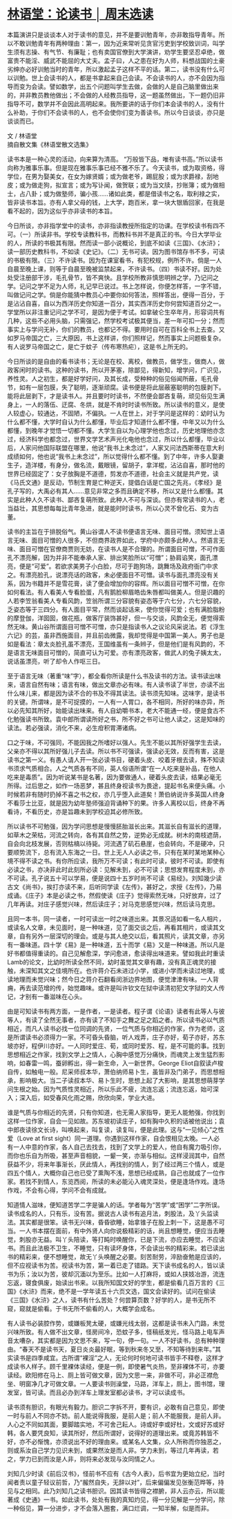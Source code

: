 <link href="../../../css/style.css" rel="stylesheet" type="text/css" />

# [林语堂：论读书 │ 周末选读](https://mp.weixin.qq.com/s?__biz=MjM5NTY5Njc4MQ==&mid=2651027946&idx=2&sn=3f9f32ded044150a918058287064e4d7&chksm=bd0340088a74c91ec368e36be6fc97ae9ef60575225ed3c82806646fe81ae591760d75dacfb4&scene=21#wechat_redirect)

<div class="p">

本篇演讲只是谈谈本人对于读书的意见，并不是要训勉青年，亦非敢指导青年。所以不敢训勉青年有两种理由：第一，因为近来常听见贪官污吏到学校致训词，叫学生须有志操、有气节、有廉耻；也有卖国官僚到大学演讲，劝学生要坚忍卓绝，做富贵不能淫、威武不能屈的大丈夫。孟子曰，人之患在好为人师，料想战国的土豪劣绅亦必好训勉当时的青年，所以激起孟子这样不平的话。第二，读书没有什么可以训勉。世上会读书的人，都是书拿起来自己会读。不会读书的人，亦不会因为指导而变为会读。譬如数学，出五个问题叫学生去做，会做的人是自己脑里做出来的，并非教员教他做出；不会做的人经教员指导，这一题虽然做出，下一题仍旧非指导不可，数学并不会因此高明起来。我所要讲的话于你们本会读书的人，没有什么补助，于你们不会读书的人，也不会使你们变为善读书。所以今日谈谈，亦只是谈谈而已。

<span class="r">文 / 林语堂<br />摘自散文集《林语堂散文选集》
</span>

读书本是一种心灵的活动，向来算为清高。 “万般皆下品，唯有读书高。”所以读书向称为雅事乐事。但是现在雅事乐事已经不雅不乐了。今天读书，或为取资格，得学位，在男为娶美女，在女为嫁贤婿；或为做老爷，踢屁股；或为求爵禄，刮地皮；或为做走狗，拟宣言；或为写讣闻，做贺联；或为当文牍，抄账簿；或为做相士，占八卦；或为做塾师，骗小孩……诸如此类，都是借读书之名，取利禄之实，皆非读书本旨。亦有人拿父母的钱，上大学，跑百米，拿一块大银盾回家，在我是看不起的，因为这似乎亦非读书的本旨。

今日所谈，亦非指学堂中的读书，亦非指读教授所指定的功课。在学校读书有四不可。（一）所读非书。学校专读教科书，而教科书并不是真正的书。今日大学毕业的人，所读的书极其有限。然而读一部小说概论，到底不如读《三国》、《水浒》；读一部历史教科书，不如读《史记》。（二）无书可读。因为图书馆存书不多，可读的书极有限。（三）不许读书。因为在课室看书，有犯校规，例所不许。倘是一人自晨至晚上课，则等于自晨至晚被监禁起来，不许读书。（四）书读不好。因为处处受注册部干涉，毛孔骨节，皆不爽快。且学校所教非慎思明辨之学，乃记问之学。记问之学不足为人师，礼记早已说过。书上怎样说，你便怎样答，一字不错，叫做记问之学。倘是你能猜中教员心中要你如何答法，照样答出，便得一百分，于是沾沾自喜，自以为西洋历史你知道一百分，其实西洋历史你何尝知道百分之一。学堂所以非注重记问之学不可，是因为便于考试。如拿破仑生卒年月，形容词共有几种，这些不必用头脑，只需强记，然学校考试极其便当，差一年可扣一分；然而事实上与学问无补，你们的教员，也都记不得。要用时自可在百科全书上去查。又如罗马帝国之亡，三大原因，书上这样讲，你们照样记，然而事实上问题极复杂。有人说罗马帝国之亡，是亡于蚊子（传布寒热疟），这是书上所无的。

今日所谈的是自由的看书读书；无论是在校、离校，做教员，做学生，做商人，做政客闲时的读书。这种的读书，所以开茅塞，除鄙见，得新知，增学问，广识见，养性灵。人之初生，都是好学好问，及其长成，受种种的俗见俗闻所蔽，毛孔骨节，如有一层包膜，失了聪明，逐渐顽腐。读书便是将此层蔽塞聪明的包膜剥下。能将此层剥下，才是读书人。并且要时时读书，不然便会鄙吝复萌，顽见俗见生满身上，一人的落伍、迂腐、冬烘，就是不肯时时读书所致。所以读书的意义，是使人较虚心，较通达，不固陋，不偏执。一人在世上，对于学问是这样的：幼时认为什么都不懂，大学时自认为什么都懂，毕业后才知道什么都不懂，中年又以为什么都懂，到晚年才觉悟一切都不懂。大学生自以为心理学他也念过，历史地理他亦念过，经济科学也都念过，世界文学艺术声光化电他也念过，所以什么都懂，毕业以后，人家问他国际联盟在哪里，他说“我书上未念过”，人家又问法西斯蒂在意大利成绩如何，他也说“我书上未念过”，所以觉得什么都不懂。到了中年，许多人娶妻生子，造洋楼，有身分，做名流，戴眼镜，留胡子，拿洋棍，沾沾自喜，那时他的世界已经固定了：女子放胸是不道德，剪发亦不道德，社会主义就是共产党，读《马氏文通》是反动，节制生育是亡种逆天，提倡白话是亡国之先兆，《孝经》是孔子写的，大禹必有其人……意见非常之多而且确定不移，所以又是什么都懂。其实是此种人久不读书、鄙吝复萌所致。此种人不可与深谈。但亦有常读书的人，老当益壮，其思想每每比青年急进，就是能时时读书，所以心灵不曾化石、变为古董。

读书的主旨在于排脱俗气。黄山谷谓人不读书便语言无味、面目可憎。须知世上语言无味、面目可憎的人很多，不但商界政界如此，学府中亦颇多此种人。然语言无味、面目可憎在官僚商贾则无妨，在读书人是不合理的。所谓面目可憎，不可作面孔不漂亮解，因为并非不能奉承人家、排出笑脸所以“可憎”；胁肩谄笑，面孔漂亮，便是“可爱”。若欲求美男子小白脸，尽可于跑狗场，跳舞场及政府衙门中求之。有漂亮脸孔，说漂亮话的政客，未必便面目不可憎。读书与面孔漂亮没有关系，因为书籍并不是雪花膏，读了便会增加你的容辉。所以面目可憎不可憎，在你如何看法。有人看美人专看脸蛋，凡有鹅脸柳眉皓齿朱唇都叫做美人。但是识趣的人若李笠翁看美人专看风韵，笠翁所谓三分容貌有姿态等于六七分，六七分容貌，乏姿态等于三四分。有人面目平常，然而谈起话来，使你觉得可爱；也有满脸脂粉的摩登伽，洋囡囡，做花瓶，做客厅装饰甚好，但一与交谈，风韵全无，便觉得索然无味。黄山谷所谓面目可憎不可憎，亦只是指读书人之议论风采说法。若《浮生六记》的芸，虽非西施面目，并且前齿微露，我却觉得是中国第一美人。男子也是如是看法：章太炎脸孔虽不漂亮，王国维虽有一条辫子，但是他们是有风韵的，不是语言无味面目可憎的，简直可认为可爱。亦有漂亮政客，做武人的兔子姨太太，说话虽漂亮，听了却令人作呕三日。

至于语言无味（著重“味”字），都全看你所读是什么书及读书的方法。读书读出味来，语言自然有味；语言有味，做出文章亦必有味。有人读书读了半世，亦读不出什么味儿来，都是因为读不合的书及不得其读法。读书须先知味。这味字，是读书的关键。所谓味，是不可捉摸的，一人有一人胃口，各不相同，所好的味亦异，所以必先知其所好，始能读出味来。有人自幼嚼书本，老大不能通一经，便是食古不化勉强读书所致。袁中郎所谓读所好之书，所不好之书可让他人读之，这是知味的读法。若必强读，消化不来，必生疳积胃滞诸病。

口之于味，不可强同，不能因我之所嗜好以强人。先生不能以其所好强学生去读，父亲亦不得以其所好强儿子去读。所以书不可强读，强读必无效，反而有害，这是读书之第一义。有愚人请人开一张必读书目，硬着头皮、咬着牙根去读，殊不知读书须求气质相合。人之气质各有不同，英人俗语所谓“在一人吃来是补品，在他人吃来是毒质”。因为听说某书是名著，因为要做通人，硬着头皮去读，结果必毫无所得。过后思之，如作一场恶梦，甚且终身视读书为畏途，提起书名来便头痛。小时候若非有随时扔掉不喜之书之权，亦几乎堕入此道矣！萧伯纳说许多英国人终身不看莎士比亚，就是因为幼年塾师强迫背诵种下的果。许多人离校以后，终身不再看诗，不看历史，亦是旨趣未到学校迫其必修所致。

所以读书不可勉强，因为学问思想是慢慢胚胎滋长出来。其滋长自有滋长的道理，如草木之荣枯，河流之转向，各有其自然之势，逆势必无成就。树木的南枝遮荫，自会向北枝发展，否则枯槁以待毙。河流遇了矶石悬崖，也会转向，不是硬冲，只要顺势流下，总有流入东海之一日。世上无人人必读之书，只有在某时某地某种心境不得不读之书。有你所应读，我所万不可读；有此时可读，彼时不可读。即使有必读之书，亦决非此时此刻所必读：见解未到，必不可读；思想发育程度未到，亦不可读。孔子说五十可以学易，便是说四十五岁时尚不可读《易经》。刘知幾少读古文《尚书》，挨打亦读不来，后听同学读《左传》，甚好之，求授《左传》，乃易成诵。《庄子》本是必读之书，然假使读《庄子》觉得索然无味，只好放弃，过了几年再读。对庄子感觉兴味，然后读庄子；对马克思感觉兴味，然后读马克思。

且同一本书，同一读者，一时可读出一时之味道出来。其景况适如看一名人相片，或读名人文章，未见面时，是一种味道，见了面交谈之后，再看其相片，或读其文章，自有另外一层深切的理会。或是与其人绝交以后，看其照片，读其文章，亦另有一番味道。四十学《易》是一种味道，五十而学《易》又是一种味道。所以凡是好书都值得重读的。自己见解愈深，学问愈进，愈读得出味道来。譬如我此时重读Lamb的论文，比幼时所读全然不同，幼时虽觉其文章有趣，没有真正魂灵的接触，未深知其文之佳境所在。也许蒋介石未进过小学，或进小学而未读过地理，或读地理而未觉兴味；然今日之蒋介石翻看闵浙边界地图，便觉津津有味。一人背痈，再去读范增的传，始觉趣味。或许是叫许钦文在狱中读清初犯文字狱的文人传记，才别有一番滋味在心头。

由是可知读书有两方面，一是作者，一是读者。程子谓《论语》读者有此等人与彼等人，有读了全然无事者，亦有读了不知手之舞之足之蹈之者。所以读书必以气质相近，而凡人读书必找一位同调的先贤，一位气质与你相近的作家，作为老师，这是所谓读书必须得力一家。不可昏头昏脑，听人戏弄，庄子亦好，荀子亦好，苏东坡亦好，程伊川亦好。一人同时爱庄、荀，或同时爱苏、程，是不可能的事。找到思想相近之作家，找到文学上之情人，心胸中感觉万分痛快，而魂灵上发生猛烈影响，如春雷一鸣，蚕卵孵出，得一新生命，入一新世界。George Eliot自叙读卢梭自传，如触电一般。尼采师叔本华，萧伯纳师易卜生，虽皆非及门弟子，而思想相承，影响极大。当二子读叔本华、易卜生时，思想上起了大影响，是其思想萌芽学问生根之始。因为气质性灵相近，所以乐此不疲，流连忘返；流连忘返，始可深入；深入后，如受春风化雨之赐，欣欣向荣，学业大进。

谁是气质与你相近的先贤，只有你知道，也无需人家指导，更无人能勉强，你找到这样一位作家，自会一见如故。苏东坡初读庄子，如有胸中久积的话被他说出；袁中郎夜读徐文长诗，叫唤起来，叫复读，读复叫，便是此理。这与“一见倾心”之性爱（Love at first sight）同一道理。你遇到这样作家，自会恨相见太晚。一人必有一人中意的作家，各人自己去找去，找到了文学上的爱人，他自有魔力吸引你，而你也乐自为所吸，甚至声音相貌，一颦一笑，亦渐与相似。这样浸润其中，自然获益不少，将来年事渐长，厌此情人，再找别的情人，到了经过两三个情人，或是四五个情人，大概你自己也已受了熏陶不浅，思想已经成熟，自己也就成了一位作家。若找不到情人，东览西阅，所读的未必能沁入魂灵深处，便是逢场作戏。逢场作戏，不会有心得，学问不会有成就。

知道情人滋味，便知道苦学二字是骗人的话。学者每为“苦学”或“困学”二字所误。读书成名的人，只有乐，没有苦。据说古人读书有追月法，刺股法，及丫头监读法。其实都是很笨。读书无兴味，昏昏欲睡，始拿锥子在股上刺一下，这是愚不可当。一人书本摆在面前，有中外贤人向你说极精彩的话，尚且想睡觉，便应当去睡觉，刺股亦无益。叫丫头陪读，等打盹时唤醒你，已是下流，亦应去睡觉，不应读书。而且此法极不卫生，不睡觉，只有读坏身体，不会读出书的精彩来。若已读出书的精彩来，便不想睡觉，故无丫头唤醒之必要。刻苦耐劳，淬励奋勉是应该的，但不应视读书为苦。视读书为苦，第一着已走了错路。天下读书成名的人，皆以读书为乐；汝以为苦，彼却沉湎以为至乐。比如一人打麻将，或如人挟妓冶游，流连忘返，寝食俱废，始读出书来。以我所知国文好的学生，都是偷看几百万言的《三国》《水浒》而来，绝不是一学年读五十六页文选，国文会读好的。试问在偷读《三国》《水浒》之人，读书有什么苦处？何尝算页数？好学的人，是书无所不窥，窥就是偷看。于书无所不偷看的人，大概学会成名。

有人读书必装腔作势，或嫌板凳太硬，或嫌光线太弱，这都是读书未入门路，未觉兴味所致。有人做不出文章，怪房间冷，恐蚊子多，怪稿纸发光，怪马路上电车声音太嘈杂，其实都是因为文思不来，写一句，停一句。一人不好读书，总有种种理由。“春天不是读书天，夏日炎炎最好眠，等到秋来冬又至，不知等待到来年。”其实读书是四季咸宜。古所谓“裸淫”之人，无论何时何地可读书皆手不释卷，这样才成读书人样子。顾千里裸体读经，便是一例，即使暑气炎热，至非裸体不可，亦要读经。欧阳修在马上、厕上皆可做文章，因为文思一来，非做不可，非必正襟危坐、明窗净几才可做文章。一人要读书则澡堂，马路，洋车上，厕上，图书馆，理发室，皆可读。而且必办到洋车上理发室都必读书，才可以读成书。

读书须有胆识，有眼光有毅力。胆识二字拆不开，要有识，必敢有自己意见，即使一时与前人不同亦不妨。前人能说得我服，是前人是；前人不能服我，是前人非。人心之不同如其面，要脚踏实地，不可舍己耘人。诗或好李或好杜，文或好苏或好韩，各人要凭良知，读其所好，然后所谓好，说得好的道理出来。或竟苏韩皆不好，亦不必惭愧，亦须说出不好的理由来。或某名人文集，众人所称而你独恶之，则或系汝自己学力见识未到，或果然汝是而人非。学力未到，等过几年再读，若之，学力已到而汝是人非，则将来必发现与汝同情之人。

刘知几少时读《前后汉书》，怪前书不应有《古今人表》，后书宜为更始立纪，当时闻者责以童子轻议前哲，乃“赧然自失，无辞以对”，后来偏偏发见张衡范晔等，持见与之相同。此乃刘知几之读书胆识。因其读书皆得之襟腑，非人云亦云，所以能著成《史通》一书。如此读书，处处有我的真知灼见，得一分见解是一分学问，除一种俗见，算一分进步，才不会落入圈套，满口烂调，一知半解，似是而非。
